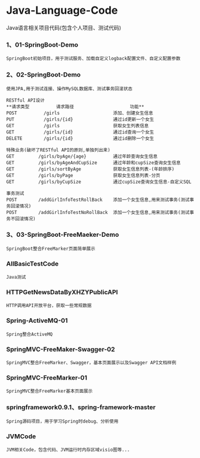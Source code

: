 # Java-Language-Code
Java语言相关项目代码(包含个人项目、测试代码)

### 1、01-SpringBoot-Demo

    SpringBoot初始项目，用于测试服务、加载自定义logback配置文件、自定义配置参数

### 2、02-SpringBoot-Demo
    
    使用JPA,用于测试连接、操作MySQL数据库、测试事务回滚状态

    RESTful API设计
    **请求类型          请求路径	                 功能**
    POST          /girls                    添加、创建女生信息
    PUT           /girls/{id}               通过id更新一个女生
    GET           /girls                    获取女生列表信息
    GET           /girls/{id}               通过id查询一个女生
    DELETE        /girls/{id}               通过id删除一个女生

    特殊业务(破坏了RESTful API的原则,单独列出来)
    GET         /girls/byAge/{age}          通过年龄查询女生信息
    GET         /girls/byAgeAndCupSize      通过年龄和cupSize查询女生信息
    GET         /girls/sortByAge            获取女生信息列表-(年龄排序)
    GET         /girls/byPage               获取女生信息列表-分页
    GET         /girls/byCupSize            通过cupSize查询女生信息-自定义SQL
    
    事务测试
    POST        /addGirlInfoTestRollBack    添加一个女生信息,用来测试事务(测试事务回滚情况)
    POST        /addGirlInfoTestNoRollBack  添加一个女生信息,用来测试事务(测试事务不回滚情况)

### 3、03-SpringBoot-FreeMaeker-Demo
    
    SpringBoot整合FreeMarker页面简单展示
    
### AllBasicTestCode

    Java测试

### HTTPGetNewsDataByXHZYPublicAPI

    HTTP调用API开放平台，获取一些常规数据
    
### Spring-ActiveMQ-01

    Spring整合ActiveMQ
    
### SpringMVC-FreeMaker-Swagger-02

    SpringMVC整合FreeMarker、Swagger，基本页面展示以及Swagger API文档样例
    
### SpringMVC-FreeMarker-01
    
    SpringMVC整合FreeMarker基本页面展示
    
### springframework0.9.1、spring-framework-master
    
    Spring源码项目，用于学习Spring时debug、分析使用
      
### JVMCode
    
    JVM相关Code，包含代码、JVM运行时内存区域visio图等...
